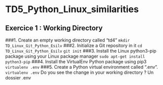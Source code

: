 # TD5_Python_Linux_similarities

## Exercice 1 : Working Directory
###1. Create an empty working directory called “td4”
`mkdir TD_Linux_Git_Python_Esilv`
###2. Initialize a Git repository in it
`cd TD_Linux_Git_Python_Esilv`
`git init`
###3. Install the Linux python3-pip package using your Linux package manager
`sudo apt-get install python3-pip`
###4. Install the VirtualEnv Python package using pip3
`virtualenv .env`
###5. Create a Python virtual environment called “.env”.
`virtualenv .env`
Do you see the change in your working directory ? Un dossier .env
